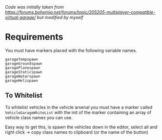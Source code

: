 *Code was initially taken from https://forums.bohemia.net/forums/topic/205205-multiplayer-compatible-virtual-garage/ but modified by myself*

# Requirements

You must have markers placed with the following variable names.

```
garageTempspawn
garageGroundspawn
garagePlanespawn
garageStaticspawn
garageWaterspawn
garageHelispawn
```

## To Whitelist

To whitelist vehicles in the vehicle arsenal you must have a marker called `VehicleGarageWhiteList` with the init of the marker containing an array of vehicle class names you can use.

Easy way to get this, is spawn the vehicles down in the editor, select all and right click -> copy class names to clipboard (or the name of the button)